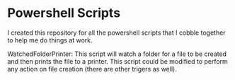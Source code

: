 # Powershell Scripts

I created this repository for all the powershell scripts that I cobble together to help me do things at work.

WatchedFolderPrinter:
This script will watch a folder for a file to be created and then prints the file to a printer. This script could be modified to perform any action on file creation (there are other trigers as well). 

